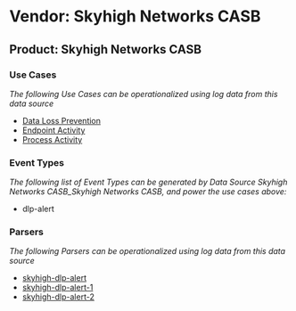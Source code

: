 Vendor: Skyhigh Networks CASB
=============================
Product: Skyhigh Networks CASB
------------------------------

### Use Cases

_The following Use Cases can be operationalized using log data from this data source_

* [Data Loss Prevention](usecase_data_loss_prevention.md)
* [Endpoint Activity](usecase_endpoint_activity.md)
* [Process Activity](usecase_process_activity.md)


### Event Types

_The following list of Event Types can be generated by Data Source Skyhigh Networks CASB_Skyhigh Networks CASB, and power the use cases above:_

- dlp-alert


### Parsers

_The following Parsers can be operationalized using log data from this data source_

* [skyhigh-dlp-alert](parserContent_skyhigh-dlp-alert.md)
* [skyhigh-dlp-alert-1](parserContent_skyhigh-dlp-alert-1.md)
* [skyhigh-dlp-alert-2](parserContent_skyhigh-dlp-alert-2.md)
